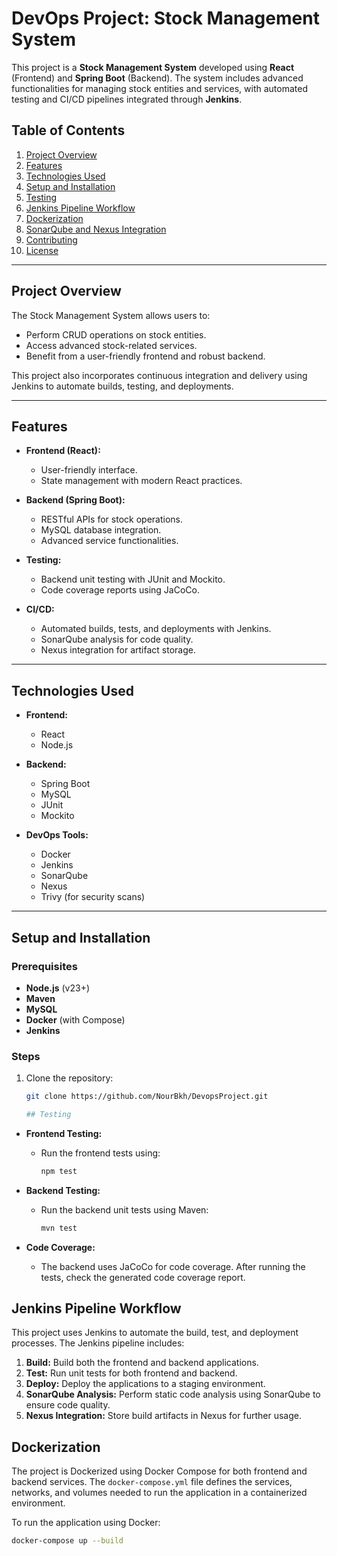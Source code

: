 # DevOps Project: Stock Management System

This project is a **Stock Management System** developed using **React** (Frontend) and **Spring Boot** (Backend). The system includes advanced functionalities for managing stock entities and services, with automated testing and CI/CD pipelines integrated through **Jenkins**.

## Table of Contents

1. [Project Overview](#project-overview)
2. [Features](#features)
3. [Technologies Used](#technologies-used)
4. [Setup and Installation](#setup-and-installation)
5. [Testing](#testing)
6. [Jenkins Pipeline Workflow](#jenkins-pipeline-workflow)
7. [Dockerization](#dockerization)
8. [SonarQube and Nexus Integration](#sonarqube-and-nexus-integration)
9. [Contributing](#contributing)
10. [License](#license)

---

## Project Overview

The Stock Management System allows users to:
- Perform CRUD operations on stock entities.
- Access advanced stock-related services.
- Benefit from a user-friendly frontend and robust backend.

This project also incorporates continuous integration and delivery using Jenkins to automate builds, testing, and deployments.

---

## Features

- **Frontend (React):**
  - User-friendly interface.
  - State management with modern React practices.
  
- **Backend (Spring Boot):**
  - RESTful APIs for stock operations.
  - MySQL database integration.
  - Advanced service functionalities.

- **Testing:**
  - Backend unit testing with JUnit and Mockito.
  - Code coverage reports using JaCoCo.

- **CI/CD:**
  - Automated builds, tests, and deployments with Jenkins.
  - SonarQube analysis for code quality.
  - Nexus integration for artifact storage.

---

## Technologies Used

- **Frontend:**
  - React
  - Node.js

- **Backend:**
  - Spring Boot
  - MySQL
  - JUnit
  - Mockito

- **DevOps Tools:**
  - Docker
  - Jenkins
  - SonarQube
  - Nexus
  - Trivy (for security scans)

---

## Setup and Installation

### Prerequisites
- **Node.js** (v23+)
- **Maven**
- **MySQL**
- **Docker** (with Compose)
- **Jenkins**

### Steps
1. Clone the repository:
   ```bash
   git clone https://github.com/NourBkh/DevopsProject.git

   ## Testing

- **Frontend Testing:**
  - Run the frontend tests using:
    ```bash
    npm test
    ```

- **Backend Testing:**
  - Run the backend unit tests using Maven:
    ```bash
    mvn test
    ```

- **Code Coverage:**
  - The backend uses JaCoCo for code coverage. After running the tests, check the generated code coverage report.

## Jenkins Pipeline Workflow

This project uses Jenkins to automate the build, test, and deployment processes. The Jenkins pipeline includes:

1. **Build:** Build both the frontend and backend applications.
2. **Test:** Run unit tests for both frontend and backend.
3. **Deploy:** Deploy the applications to a staging environment.
4. **SonarQube Analysis:** Perform static code analysis using SonarQube to ensure code quality.
5. **Nexus Integration:** Store build artifacts in Nexus for further usage.

## Dockerization

The project is Dockerized using Docker Compose for both frontend and backend services. The `docker-compose.yml` file defines the services, networks, and volumes needed to run the application in a containerized environment.

To run the application using Docker:
```bash
docker-compose up --build
